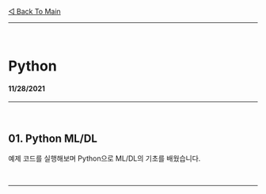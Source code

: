 [◁ Back To Main][backtomain]

---
<br>

# Python
#### 11/28/2021

---

<br>

## 01. Python ML/DL
예제 코드를 실행해보며 Python으로 ML/DL의 기초를 배웠습니다.

<br>

--- 

[backtomain]: ../../README.md "Back To Main Page"